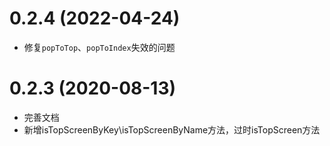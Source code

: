 # 0.2.4 (2022-04-24)
* 修复`popToTop`、`popToIndex`失效的问题


# 0.2.3 (2020-08-13)

* 完善文档
* 新增isTopScreenByKey\isTopScreenByName方法，过时isTopScreen方法